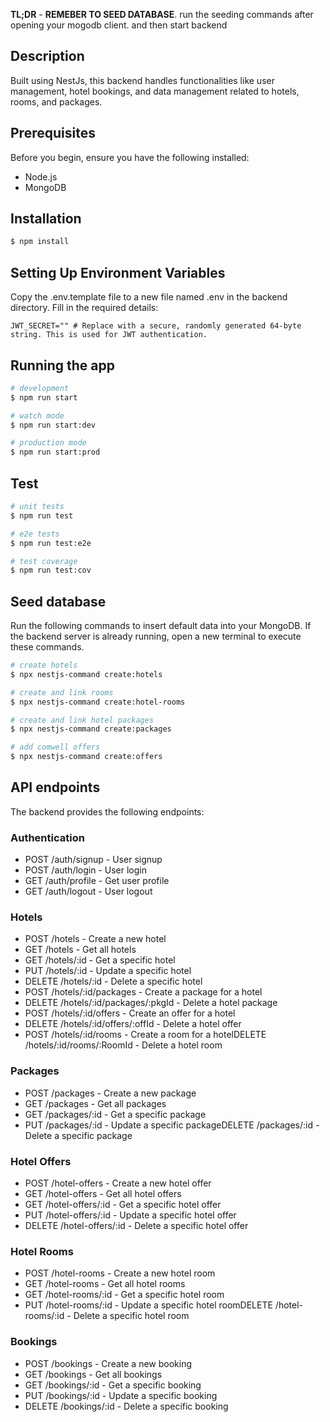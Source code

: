**TL;DR** - **REMEBER TO SEED DATABASE**. run the seeding commands after opening your mogodb client. and then start backend

## Description
Built using NestJs, this backend handles functionalities like user management, hotel bookings, and data management related to hotels, rooms, and packages.

## Prerequisites
Before you begin, ensure you have the following installed:
- Node.js
- MongoDB

## Installation

```bash
$ npm install
```

## Setting Up Environment Variables
Copy the .env.template file to a new file named .env in the backend directory. Fill in the required details:

`JWT_SECRET="" # Replace with a secure, randomly generated 64-byte string. This is used for JWT authentication.`

## Running the app

```bash
# development
$ npm run start

# watch mode
$ npm run start:dev

# production mode
$ npm run start:prod
```

## Test

```bash
# unit tests
$ npm run test

# e2e tests
$ npm run test:e2e

# test coverage
$ npm run test:cov
```

## Seed database

Run the following commands to insert default data into your MongoDB. If the backend server is already running, open a new terminal to execute these commands.

```bash
# create hotels
$ npx nestjs-command create:hotels

# create and link rooms
$ npx nestjs-command create:hotel-rooms

# create and link hotel packages
$ npx nestjs-command create:packages

# add comwell offers
$ npx nestjs-command create:offers
```
## API endpoints
The backend provides the following endpoints:

### Authentication
- POST /auth/signup - User signup
- POST /auth/login - User login
- GET /auth/profile - Get user profile
- GET /auth/logout - User logout
### Hotels
- POST /hotels - Create a new hotel
- GET /hotels - Get all hotels
- GET /hotels/:id - Get a specific hotel
- PUT /hotels/:id - Update a specific hotel
- DELETE /hotels/:id - Delete a specific hotel
- POST /hotels/:id/packages - Create a package for a hotel
- DELETE /hotels/:id/packages/:pkgId - Delete a hotel package
- POST /hotels/:id/offers - Create an offer for a hotel
- DELETE /hotels/:id/offers/:offId - Delete a hotel offer
- POST /hotels/:id/rooms - Create a room for a hotelDELETE /hotels/:id/rooms/:RoomId - Delete a hotel room
### Packages
- POST /packages - Create a new package
- GET /packages - Get all packages
- GET /packages/:id - Get a specific package
- PUT /packages/:id - Update a specific packageDELETE /packages/:id - Delete a specific package

### Hotel Offers
- POST /hotel-offers - Create a new hotel offer
- GET /hotel-offers - Get all hotel offers
- GET /hotel-offers/:id - Get a specific hotel offer
- PUT /hotel-offers/:id - Update a specific hotel offer
- DELETE /hotel-offers/:id - Delete a specific hotel offer
### Hotel Rooms
- POST /hotel-rooms - Create a new hotel room
- GET /hotel-rooms - Get all hotel rooms
- GET /hotel-rooms/:id - Get a specific hotel room
- PUT /hotel-rooms/:id - Update a specific hotel roomDELETE /hotel-rooms/:id - Delete a specific hotel room
### Bookings
- POST /bookings - Create a new booking
- GET /bookings - Get all bookings
- GET /bookings/:id - Get a specific booking
- PUT /bookings/:id - Update a specific booking
- DELETE /bookings/:id - Delete a specific booking
